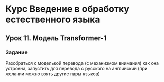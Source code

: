 # Курс Введение в обработку естественного языка

## Урок 11. Модель Transformer-1

### Задание
Разобраться с моделькой перевода (с механизмом внимания) как она устроена, запустить для перевода с русского на английский (при желании можно взять другие пары языков)
